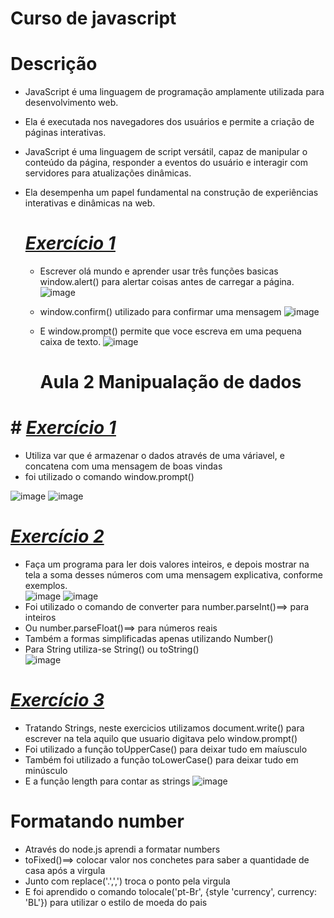 # Curso de javascript 
# Descrição
* JavaScript é uma linguagem de programação amplamente utilizada para desenvolvimento web. <br>
* Ela é executada nos navegadores dos usuários e permite a criação de páginas interativas.<br>
* JavaScript é uma linguagem de script versátil, capaz de manipular o conteúdo da página, responder a eventos do usuário e interagir com servidores para atualizações dinâmicas. <br>
* Ela desempenha um papel fundamental na construção de experiências interativas e dinâmicas na web.

  # *[Exercício 1 ](https://github.com/ByancaMatos01/javascript/tree/main/Javascript)*
   * Escrever olá mundo e aprender usar três funções basicas window.alert() para alertar coisas antes de carregar a página.<br>
   ![image](https://github.com/ByancaMatos01/javascript/assets/122841376/25bf8e15-9256-4620-b879-067e38e236bd)
   * window.confirm() utilizado para confirmar uma mensagem
     ![image](https://github.com/ByancaMatos01/javascript/assets/122841376/84c0f3d5-69f8-4cd4-9ff6-4c6a8bfacb07)
  * E window.prompt() permite que voce escreva em uma pequena caixa de texto.
    ![image](https://github.com/ByancaMatos01/javascript/assets/122841376/1af6283c-ee6d-4458-865d-e52ea887255d)

    # Aula 2 **Manipualação de dados**

 # # *[Exercício 1 ](https://github.com/ByancaMatos01/javascript/blob/main/aula02/exerc01.html)*
  * Utiliza var que é armazenar o dados através de uma váriavel, e concatena com uma mensagem de boas vindas
  * foi utilizado o comando window.prompt()

![image](https://github.com/ByancaMatos01/javascript/assets/122841376/c9e7cafe-9dd0-4318-8df3-692f24f9a4d4)
![image](https://github.com/ByancaMatos01/javascript/assets/122841376/b8b56a02-1f63-418c-8fab-b705c7994593)


 # *[Exercício 2 ](https://github.com/ByancaMatos01/javascript/blob/main/aula02/exerc02.html)*
* Faça um programa para ler dois valores inteiros, e depois mostrar na tela a soma desses números com uma
mensagem explicativa, conforme exemplos. <br>
![image](https://github.com/ByancaMatos01/javascript/assets/122841376/f4712381-c8a2-4e35-800c-559018b567c3)
![image](https://github.com/ByancaMatos01/javascript/assets/122841376/fa77be62-2d7f-4790-8ea2-122b44fc6011)
* Foi utilizado o comando de converter para number.parseInt()==> para inteiros
*  Ou number.parseFloat()==> para números reais
*  Também a formas simplificadas apenas utilizando Number()
*  Para String utiliza-se String() ou toString() <br>
![image](https://github.com/ByancaMatos01/javascript/assets/122841376/3dbeb1df-53db-40ea-854b-236e5eb6c123)

# *[Exercício 3 ](https://github.com/ByancaMatos01/javascript/blob/main/aula02/exerc03.html)*
* Tratando Strings, neste exercicios utilizamos document.write() para escrever na tela aquilo que usuario digitava pelo window.prompt()
* Foi utilizado a função toUpperCase() para deixar tudo em maíusculo
* Também foi utilizado a função toLowerCase() para deixar tudo em minúsculo
*  E a função length para contar as strings
![image](https://github.com/ByancaMatos01/javascript/assets/122841376/b5e36642-d9fb-4711-a8bd-4dcb0f385993)

# Formatando number 
* Através do node.js aprendi a formatar numbers
* toFixed()==> colocar valor nos conchetes para saber a quantidade de casa após a virgula
* Junto com replace('.',',') troca o ponto pela virgula
* E foi aprendido o comando tolocale('pt-Br', {style 'currency', currency: 'BL'}) para utilizar o estilo de moeda do pais
 



  




    
